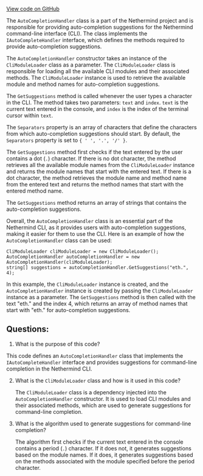 [View code on GitHub](https://github.com/nethermindeth/nethermind/Nethermind.Cli/Console/AutoCompletionHandler.cs)

The `AutoCompletionHandler` class is a part of the Nethermind project and is responsible for providing auto-completion suggestions for the Nethermind command-line interface (CLI). The class implements the `IAutoCompleteHandler` interface, which defines the methods required to provide auto-completion suggestions.

The `AutoCompletionHandler` constructor takes an instance of the `CliModuleLoader` class as a parameter. The `CliModuleLoader` class is responsible for loading all the available CLI modules and their associated methods. The `CliModuleLoader` instance is used to retrieve the available module and method names for auto-completion suggestions.

The `GetSuggestions` method is called whenever the user types a character in the CLI. The method takes two parameters: `text` and `index`. `text` is the current text entered in the console, and `index` is the index of the terminal cursor within `text`.

The `Separators` property is an array of characters that define the characters from which auto-completion suggestions should start. By default, the `Separators` property is set to `{ ' ', '.', '/' }`.

The `GetSuggestions` method first checks if the text entered by the user contains a dot (`.`) character. If there is no dot character, the method retrieves all the available module names from the `CliModuleLoader` instance and returns the module names that start with the entered text. If there is a dot character, the method retrieves the module name and method name from the entered text and returns the method names that start with the entered method name.

The `GetSuggestions` method returns an array of strings that contains the auto-completion suggestions.

Overall, the `AutoCompletionHandler` class is an essential part of the Nethermind CLI, as it provides users with auto-completion suggestions, making it easier for them to use the CLI. Here is an example of how the `AutoCompletionHandler` class can be used:

```
CliModuleLoader cliModuleLoader = new CliModuleLoader();
AutoCompletionHandler autoCompletionHandler = new AutoCompletionHandler(cliModuleLoader);
string[] suggestions = autoCompletionHandler.GetSuggestions("eth.", 4);
``` 

In this example, the `CliModuleLoader` instance is created, and the `AutoCompletionHandler` instance is created by passing the `CliModuleLoader` instance as a parameter. The `GetSuggestions` method is then called with the text "eth." and the index 4, which returns an array of method names that start with "eth." for auto-completion suggestions.
## Questions: 
 1. What is the purpose of this code?
   
   This code defines an `AutoCompletionHandler` class that implements the `IAutoCompleteHandler` interface and provides suggestions for command-line completion in the Nethermind CLI.

2. What is the `CliModuleLoader` class and how is it used in this code?
   
   The `CliModuleLoader` class is a dependency injected into the `AutoCompletionHandler` constructor. It is used to load CLI modules and their associated methods, which are used to generate suggestions for command-line completion.

3. What is the algorithm used to generate suggestions for command-line completion?
   
   The algorithm first checks if the current text entered in the console contains a period (`.`) character. If it does not, it generates suggestions based on the module names. If it does, it generates suggestions based on the methods associated with the module specified before the period character.